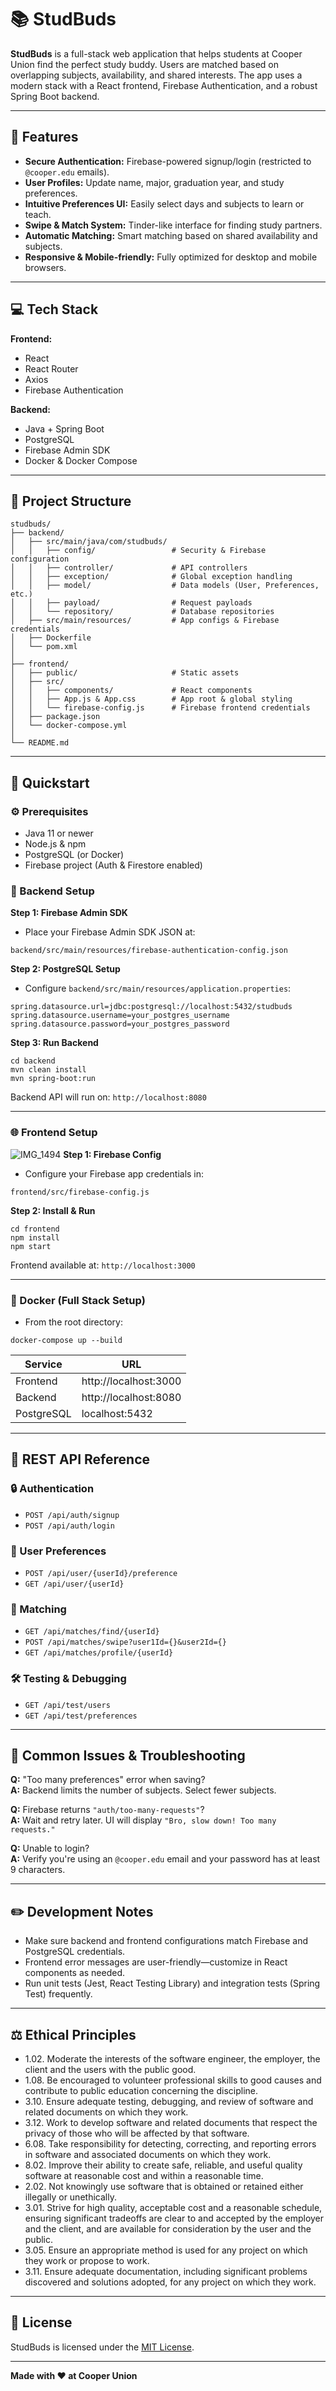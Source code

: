 # 📚 StudBuds  

**StudBuds** is a full-stack web application that helps students at Cooper Union find the perfect study buddy. Users are matched based on overlapping subjects, availability, and shared interests. The app uses a modern stack with a React frontend, Firebase Authentication, and a robust Spring Boot backend.

---

## 🌟 Features  

- **Secure Authentication:** Firebase-powered signup/login (restricted to `@cooper.edu` emails).
- **User Profiles:** Update name, major, graduation year, and study preferences.
- **Intuitive Preferences UI:** Easily select days and subjects to learn or teach.
- **Swipe & Match System:** Tinder-like interface for finding study partners.
- **Automatic Matching:** Smart matching based on shared availability and subjects.
- **Responsive & Mobile-friendly:** Fully optimized for desktop and mobile browsers.

---

## 💻 Tech Stack  

**Frontend:**  
- React  
- React Router  
- Axios  
- Firebase Authentication  

**Backend:**  
- Java + Spring Boot  
- PostgreSQL  
- Firebase Admin SDK  
- Docker & Docker Compose  

---

## 📂 Project Structure

```
studbuds/
├── backend/
│   ├── src/main/java/com/studbuds/
│   │   ├── config/                 # Security & Firebase configuration
│   │   ├── controller/             # API controllers
│   │   ├── exception/              # Global exception handling
│   │   ├── model/                  # Data models (User, Preferences, etc.)
│   │   ├── payload/                # Request payloads
│   │   └── repository/             # Database repositories
│   ├── src/main/resources/         # App configs & Firebase credentials
│   ├── Dockerfile                  
│   └── pom.xml
│
├── frontend/
│   ├── public/                     # Static assets
│   ├── src/
│   │   ├── components/             # React components
│   │   ├── App.js & App.css        # App root & global styling
│   │   └── firebase-config.js      # Firebase frontend credentials
│   ├── package.json                
│   └── docker-compose.yml          
│
└── README.md
```

---

## 🚀 Quickstart  

### ⚙️ Prerequisites  
- Java 11 or newer  
- Node.js & npm  
- PostgreSQL (or Docker)  
- Firebase project (Auth & Firestore enabled)

### 🔧 Backend Setup  

**Step 1: Firebase Admin SDK**  
- Place your Firebase Admin SDK JSON at:  
```
backend/src/main/resources/firebase-authentication-config.json
```

**Step 2: PostgreSQL Setup**  
- Configure `backend/src/main/resources/application.properties`:
```
spring.datasource.url=jdbc:postgresql://localhost:5432/studbuds
spring.datasource.username=your_postgres_username
spring.datasource.password=your_postgres_password
```

**Step 3: Run Backend**  
```shell
cd backend
mvn clean install
mvn spring-boot:run
```
Backend API will run on: `http://localhost:8080`

---

### 🌐 Frontend Setup  
![IMG_1494](https://github.com/user-attachments/assets/e46e6f46-8203-4b24-a53e-b71ea7cf222b)
**Step 1: Firebase Config**  
- Configure your Firebase app credentials in:  
```
frontend/src/firebase-config.js
```

**Step 2: Install & Run**  
```shell
cd frontend
npm install
npm start
```

Frontend available at: `http://localhost:3000`

---

### 🐳 Docker (Full Stack Setup)  

- From the root directory:
```shell
docker-compose up --build
```

| Service    | URL                         |
|------------|-----------------------------|
| Frontend   | http://localhost:3000       |
| Backend    | http://localhost:8080       |
| PostgreSQL | localhost:5432              |

---

## 📡 REST API Reference  

### 🔒 Authentication  
- `POST /api/auth/signup`  
- `POST /api/auth/login`  

### 👤 User Preferences  
- `POST /api/user/{userId}/preference`  
- `GET /api/user/{userId}`  

### 🤝 Matching  
- `GET /api/matches/find/{userId}`  
- `POST /api/matches/swipe?user1Id={}&user2Id={}`  
- `GET /api/matches/profile/{userId}`  

### 🛠️ Testing & Debugging  
- `GET /api/test/users`  
- `GET /api/test/preferences`

---

## 🚧 Common Issues & Troubleshooting  

**Q:** "Too many preferences" error when saving?  
**A:** Backend limits the number of subjects. Select fewer subjects.

**Q:** Firebase returns `"auth/too-many-requests"`?  
**A:** Wait and retry later. UI will display `"Bro, slow down! Too many requests."`

**Q:** Unable to login?  
**A:** Verify you're using an `@cooper.edu` email and your password has at least 9 characters.

---

## ✏️ Development Notes  

- Make sure backend and frontend configurations match Firebase and PostgreSQL credentials.
- Frontend error messages are user-friendly—customize in React components as needed.
- Run unit tests (Jest, React Testing Library) and integration tests (Spring Test) frequently.

---
## ⚖️ Ethical Principles 
- 1.02. Moderate the interests of the software engineer, the employer, the client and the users with the public good.
- 1.08. Be encouraged to volunteer professional skills to good causes and contribute to public education concerning the discipline.
- 3.10. Ensure adequate testing, debugging, and review of software and related documents on which they work.
- 3.12. Work to develop software and related documents that respect the privacy of those who will be affected by that software.
- 6.08. Take responsibility for detecting, correcting, and reporting errors in software and associated documents on which they work.
- 8.02. Improve their ability to create safe, reliable, and useful quality software at reasonable cost and within a reasonable time.
- 2.02. Not knowingly use software that is obtained or retained either illegally or unethically.
- 3.01. Strive for high quality, acceptable cost and a reasonable schedule, ensuring significant tradeoffs are clear to and accepted by the employer and the client, and are available for consideration by the user and the public.
- 3.05. Ensure an appropriate method is used for any project on which they work or propose to work.
- 3.11. Ensure adequate documentation, including significant problems discovered and solutions adopted, for any project on which they work.

---
## 📖 License  

StudBuds is licensed under the [MIT License](LICENSE).

---

**Made with ❤️ at Cooper Union**
